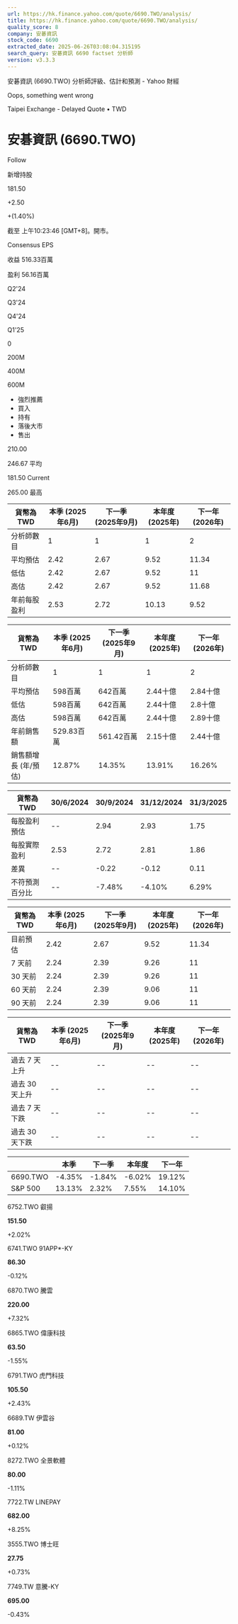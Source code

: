 ```yaml
---
url: https://hk.finance.yahoo.com/quote/6690.TWO/analysis/
title: https://hk.finance.yahoo.com/quote/6690.TWO/analysis/
quality_score: 8
company: 安碁資訊
stock_code: 6690
extracted_date: 2025-06-26T03:08:04.315195
search_query: 安碁資訊 6690 factset 分析師
version: v3.3.3
---
```


安碁資訊 (6690.TWO) 分析師評級、估計和預測 - Yahoo 財經


Oops, something went wrong

 

Taipei Exchange - Delayed Quote • TWD 

# 安碁資訊 (6690.TWO)

Follow

 

新增持股

181.50

+2.50

+(1.40%)

截至 上午10:23:46 [GMT+8]。開市。

Consensus EPS

收益 516.33百萬

盈利 56.16百萬

Q2'24

Q3'24

Q4'24

Q1'25

0

200M

400M

600M

* 強烈推薦
* 買入
* 持有
* 落後大市
* 售出

210.00

246.67 平均

181.50 Current

265.00 最高

| 貨幣為TWD | 本季 (2025年6月) | 下一季 (2025年9月) | 本年度 (2025年) | 下一年 (2026年) |
| --- | --- | --- | --- | --- |
| 分析師數目 | 1 | 1 | 1 | 2 |
| 平均預估 | 2.42 | 2.67 | 9.52 | 11.34 |
| 低估 | 2.42 | 2.67 | 9.52 | 11 |
| 高估 | 2.42 | 2.67 | 9.52 | 11.68 |
| 年前每股盈利 | 2.53 | 2.72 | 10.13 | 9.52 |

| 貨幣為TWD | 本季 (2025年6月) | 下一季 (2025年9月) | 本年度 (2025年) | 下一年 (2026年) |
| --- | --- | --- | --- | --- |
| 分析師數目 | 1 | 1 | 1 | 2 |
| 平均預估 | 598百萬 | 642百萬 | 2.44十億 | 2.84十億 |
| 低估 | 598百萬 | 642百萬 | 2.44十億 | 2.8十億 |
| 高估 | 598百萬 | 642百萬 | 2.44十億 | 2.89十億 |
| 年前銷售額 | 529.83百萬 | 561.42百萬 | 2.15十億 | 2.44十億 |
| 銷售額增長 (年/預估) | 12.87% | 14.35% | 13.91% | 16.26% |

| 貨幣為TWD | 30/6/2024 | 30/9/2024 | 31/12/2024 | 31/3/2025 |
| --- | --- | --- | --- | --- |
| 每股盈利預估 | -- | 2.94 | 2.93 | 1.75 |
| 每股實際盈利 | 2.53 | 2.72 | 2.81 | 1.86 |
| 差異 | -- | -0.22 | -0.12 | 0.11 |
| 不符預測百分比 | -- | -7.48% | -4.10% | 6.29% |

| 貨幣為TWD | 本季 (2025年6月) | 下一季 (2025年9月) | 本年度 (2025年) | 下一年 (2026年) |
| --- | --- | --- | --- | --- |
| 目前預估 | 2.42 | 2.67 | 9.52 | 11.34 |
| 7 天前 | 2.24 | 2.39 | 9.26 | 11 |
| 30 天前 | 2.24 | 2.39 | 9.26 | 11 |
| 60 天前 | 2.24 | 2.39 | 9.06 | 11 |
| 90 天前 | 2.24 | 2.39 | 9.06 | 11 |

| 貨幣為TWD | 本季 (2025年6月) | 下一季 (2025年9月) | 本年度 (2025年) | 下一年 (2026年) |
| --- | --- | --- | --- | --- |
| 過去 7 天上升 | -- | -- | -- | -- |
| 過去 30 天上升 | -- | -- | -- | -- |
| 過去 7 天下跌 | -- | -- | -- | -- |
| 過去 30 天下跌 | -- | -- | -- | -- |

|  | 本季 | 下一季 | 本年度 | 下一年 |
| --- | --- | --- | --- | --- |
| 6690.TWO | -4.35% | -1.84% | -6.02% | 19.12% |
| S&P 500 | 13.13% | 2.32% | 7.55% | 14.10% |

6752.TWO  叡揚

**151.50**

+2.02%

6741.TWO  91APP\*-KY

**86.30**

-0.12%

6870.TWO  騰雲

**220.00**

+7.32%

6865.TWO  偉康科技

**63.50**

-1.55%

6791.TWO  虎門科技

**105.50**

+2.43%

6689.TW  伊雲谷

**81.00**

+0.12%

8272.TWO  全景軟體

**80.00**

-1.11%

7722.TW  LINEPAY

**682.00**

+8.25%

3555.TWO  博士旺

**27.75**

+0.73%

7749.TW  意騰-KY

**695.00**

-0.43%